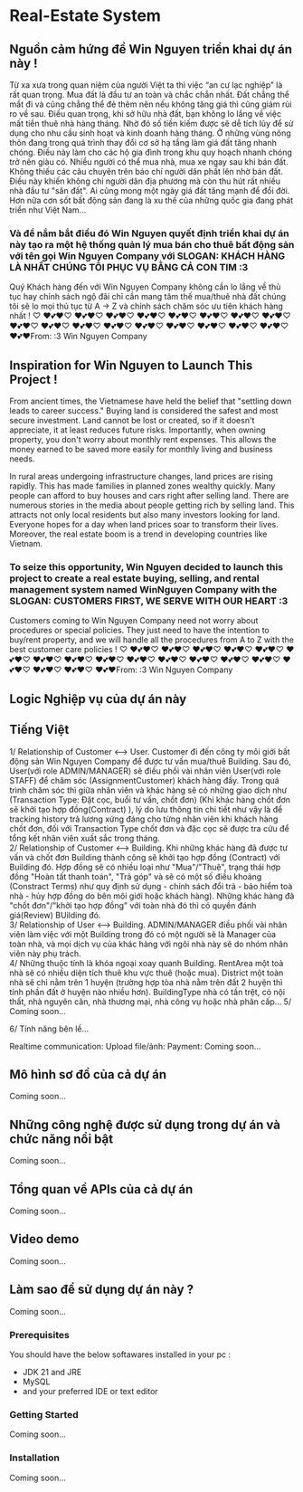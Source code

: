 # Real-Estate System

## Nguồn cảm hứng để Win Nguyen triển khai dự án này !
Từ xa xưa trong quan niệm của người Việt ta thì việc “an cư lạc nghiệp” là rất quan trọng. Mua đất là đầu tư an toàn và chắc chắn nhất. Đất chẳng thể mất đi và cũng chẳng thể đẻ thêm nên nếu không tăng giá thì cũng giảm rủi ro về sau. Điều quan trọng, khi sở hữu nhà đất, bạn không lo lắng về việc mất tiền thuê nhà hàng tháng. Nhờ đó số tiền kiếm được sẽ dễ tích lũy để sử dụng cho nhu cầu sinh hoạt và kinh doanh hàng tháng. Ở những vùng nông thôn đang trong quá trình thay đổi cơ sở hạ tầng làm giá đất tăng nhanh chóng. Điều này làm cho các hộ gia đình trong khu quy hoạch nhanh chóng trở nên giàu có. Nhiều người có thể mua nhà, mua xe ngay sau khi bán đất. Không thiếu các câu chuyên trên báo chí người dân phất lên nhờ bán đất. Điều này khiến không chỉ người dân địa phương mà còn thu hút rất nhiều nhà đầu tư "săn đất". Ai cũng mong một ngày giá đất tăng mạnh để đổi đời. Hơn nữa cơn sốt bất động sản đang là xu thế của những quốc gia đang phát triển như Việt Nam...
###  Và để nắm bắt điều đó Win Nguyen quyết định triển khai dự án này tạo ra một hệ thống quản lý mua bán cho thuê bất động sản với tên gọi Win Nguyen Company với SLOGAN: KHÁCH HÀNG LÀ NHẤT CHÚNG TÔI PHỤC VỤ BẰNG CẢ CON TIM :3
Quý Khách hàng đến với Win Nguyen Company không cần lo lắng về thủ tục hay chính sách ngộ đãi chỉ cần mang tâm thế mua/thuê nhà đất chúng tôi sẽ lo mọi thủ tục từ A -> Z và chính sách chăm sóc ưu tiên khách hàng nhất ! ♡ ♥💕❤♡ ♥💕❤♡ ♥💕❤♡ ♥💕❤♡ ♥💕❤♡ ♥💕❤♡ ♥💕❤♡ ♥💕❤♡ ♥💕❤♡ ♥💕❤♡ ♥💕❤♡ ♥💕❤♡ ♥💕❤♡ ♥💕❤♡ ♥💕❤♡ ♥💕❤♡ ♥💕❤♡ ♥💕❤From: :3 Win Nguyen Company

## Inspiration for Win Nguyen to Launch This Project !
From ancient times, the Vietnamese have held the belief that "settling down leads to career success." Buying land is considered the safest and most secure investment. Land cannot be lost or created, so if it doesn't appreciate, it at least reduces future risks. Importantly, when owning property, you don't worry about monthly rent expenses. This allows the money earned to be saved more easily for monthly living and business needs.

In rural areas undergoing infrastructure changes, land prices are rising rapidly. This has made families in planned zones wealthy quickly. Many people can afford to buy houses and cars right after selling land. There are numerous stories in the media about people getting rich by selling land. This attracts not only local residents but also many investors looking for land. Everyone hopes for a day when land prices soar to transform their lives. Moreover, the real estate boom is a trend in developing countries like Vietnam.

### To seize this opportunity, Win Nguyen decided to launch this project to create a real estate buying, selling, and rental management system named WinNguyen Company with the SLOGAN: CUSTOMERS FIRST, WE SERVE WITH OUR HEART :3
Customers coming to Win Nguyen Company need not worry about procedures or special policies. They just need to have the intention to buy/rent property, and we will handle all the procedures from A to Z with the best customer care policies ! ♡ ♥💕❤♡ ♥💕❤♡ ♥💕❤♡ ♥💕❤♡ ♥💕❤♡ ♥💕❤♡ ♥💕❤♡ ♥💕❤♡ ♥💕❤♡ ♥💕❤♡ ♥💕❤♡ ♥💕❤♡ ♥💕❤♡ ♥💕❤♡ ♥💕❤♡ ♥💕❤♡ ♥💕❤♡ ♥💕❤From: :3 Win Nguyen Company

## Logic Nghiệp vụ của dự án này
## Tiếng Việt
1/ Relationship of Customer <--> User.
Customer đi đến công ty môi giới bất động sản Win Nguyen Company để được tư vấn mua/thuê Building.
Sau đó, User(với role ADMIN/MANAGER) sẽ điều phối vài nhân viên User(với role STAFF) để chăm sóc (AssignmentCustomer) khách hàng đấy.
Trong quá trình chăm sóc thì giữa nhân viên và khác hàng sẽ có những giao dịch như (Transaction Type: Đặt cọc, buổi tư vấn, chốt đơn) (Khi khác hàng chốt đơn sẽ khởi tạo hợp đồng(Contract) ), lý do lưu thông tin chi tiết như vậy là để tracking history trả lương xứng đáng cho từng nhân viên khi khách hàng chốt đơn, đối với Transaction Type chốt đơn và đặc cọc sẽ được tra cứu để tổng kết nhân viên xuất sắc trong tháng.
<br/>
2/ Relationship of Customer <--> Building.
Khi những khác hàng đã được tư vấn và chốt đơn Building thành công sẽ khởi tạo hợp đồng (Contract) với Building đó.
Hợp đồng sẽ có nhiều loại như "Mua"/"Thuê", trạng thái hợp đồng "Hoàn tất thanh toán", "Trả góp" và sẽ có một số điều khoảng (Constract Terms) như quy định sử dụng - chính sách đổi trả - bảo hiểm toà nhà - hủy hợp đồng do bên môi giới hoặc khách hàng).
Những khác hàng đã "chốt đơn"/"khởi tạo hợp đồng" với toàn nhà đó thì có quyền đánh giá(Review) BUilding đó.<br/>
3/ Relationship of User <--> Building.
ADMIN/MANAGER điều phối vài nhân viên làm việc với một Building trong đó có một người sẽ là Manager của toàn nhà, và mọi dịch vụ của khác hàng với ngôi nhà này sẽ do nhóm nhân viên này phụ trách.
<br/>
4/ Những thuộc tính là khóa ngoại xoay quanh Building.
RentArea một toà nhà sẽ có nhiều diện tích thuê khu vực thuê (hoặc mua).
District một toàn nhà sẽ chỉ nằm trên 1 huyện (trường hợp tòa nhà nằm trên đất 2 huyện thì tính phần đất ở huyện nào nhiều hơn).
BuildingType nhà có tần trệt, có nội thất, nhà nguyên căn, nhà thương mại, nhà công vụ hoặc nhà phân cấp...
5/ Coming soon...<br/>

6/ Tính năng bên lề...<br/>

Realtime communication: 
Upload file/ảnh:
Payment:
Coming soon...

## Mô hình sơ đồ của cả dự án 
Coming soon...

## Những công nghệ được sử dụng trong dự án và chức năng nổi bật
Coming soon...

## Tổng quan về APIs của cả dự án
Coming soon...

## Video demo
Coming soon...

## Làm sao để sử dụng dự án này ?
Coming soon...

### Prerequisites
  You should have the below softawares installed in your pc :
  * JDK 21 and JRE
  * MySQL
  * and your preferred IDE or text editor
### Getting Started
Coming soon...

### Installation
Coming soon...
